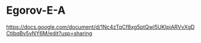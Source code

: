 # Egorov-E-A
https://docs.google.com/document/d/1Nc4zTqCf8xg5ptQwl5UKlpiARVvXgDCtibqBv5vNY6M/edit?usp=sharing
